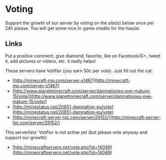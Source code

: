 ---
---

# Voting

Support the growth of our server by voting on the site(s) below once per 24h please. You will get some nice in-game credits for the hassle.

## Links 

Put a positive comment, give diamond, favorite, like on Facebook/G+, tweet it, add pictures or videos, etc. it really helps!

These servers have Votifier (you earn 50c per vote). Just fill out the cat:

* [http://minecraft-mp.com/server-s1467](http://minecraft-mp.com/server-s1467)
* [http://www.planetminecraft.com/server/damnationeu-pve-mature-15/vote/](http://www.planetminecraft.com/server/damnationeu-pve-mature-15/vote/)
* [http://minestatus.net/20851-damnation-eu/vote](http://minestatus.net/20851-damnation-eu/vote)
* [http://minecraft-server-list.com/server/29152/](http://minecraft-server-list.com/server/29152/)

This serverlists' Votifier is not active yet (but please vote anyway and support our growth): 

* [http://minecraftservers.net/vote.php?id=14049](http://minecraftservers.net/vote.php?id=14049)
